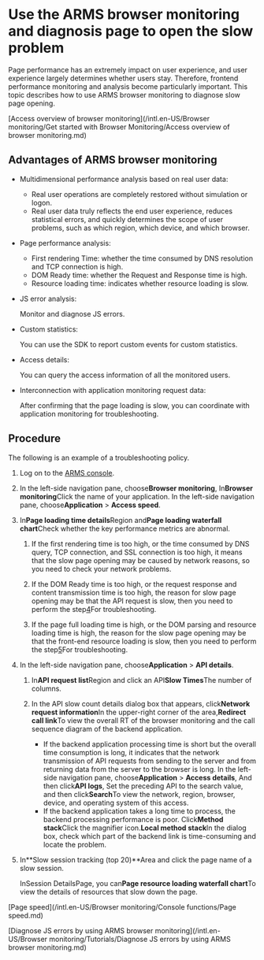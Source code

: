 # Use the ARMS browser monitoring and diagnosis page to open the slow problem

Page performance has an extremely impact on user experience, and user experience largely determines whether users stay. Therefore, frontend performance monitoring and analysis become particularly important. This topic describes how to use ARMS browser monitoring to diagnose slow page opening.

[Access overview of browser monitoring](/intl.en-US/Browser monitoring/Get started with Browser Monitoring/Access overview of browser monitoring.md)

## Advantages of ARMS browser monitoring

-   Multidimensional performance analysis based on real user data:
    -   Real user operations are completely restored without simulation or logon.
    -   Real user data truly reflects the end user experience, reduces statistical errors, and quickly determines the scope of user problems, such as which region, which device, and which browser.
-   Page performance analysis:
    -   First rendering Time: whether the time consumed by DNS resolution and TCP connection is high.
    -   DOM Ready time: whether the Request and Response time is high.
    -   Resource loading time: indicates whether resource loading is slow.
-   JS error analysis:

    Monitor and diagnose JS errors.

-   Custom statistics:

    You can use the SDK to report custom events for custom statistics.

-   Access details:

    You can query the access information of all the monitored users.

-   Interconnection with application monitoring request data:

    After confirming that the page loading is slow, you can coordinate with application monitoring for troubleshooting.


## Procedure

The following is an example of a troubleshooting policy.

1.  Log on to the [ARMS console](https://arms-ap-southeast-1.console.aliyun.com/#/home).

2.  In the left-side navigation pane, choose**Browser monitoring**, In**Browser monitoring**Click the name of your application. In the left-side navigation pane, choose**Application** \> **Access speed**.

3.  In**Page loading time details**Region and**Page loading waterfall chart**Check whether the key performance metrics are abnormal.

    1.  If the first rendering time is too high, or the time consumed by DNS query, TCP connection, and SSL connection is too high, it means that the slow page opening may be caused by network reasons, so you need to check your network problems.

    2.  If the DOM Ready time is too high, or the request response and content transmission time is too high, the reason for slow page opening may be that the API request is slow, then you need to perform the step[4](#step_3wg_h3c_tuk)For troubleshooting.

    3.  If the page full loading time is high, or the DOM parsing and resource loading time is high, the reason for the slow page opening may be that the front-end resource loading is slow, then you need to perform the step[5](#step_u9x_dal_d20)For troubleshooting.

4.  In the left-side navigation pane, choose**Application** \> **API details**.

    1.  In**API request list**Region and click an API**Slow Times**The number of columns.

    2.  In the API slow count details dialog box that appears, click**Network request information**In the upper-right corner of the area,**Redirect call link**To view the overall RT of the browser monitoring and the call sequence diagram of the backend application.

        -   If the backend application processing time is short but the overall time consumption is long, it indicates that the network transmission of API requests from sending to the server and from returning data from the server to the browser is long. In the left-side navigation pane, choose**Application** \> **Access details**, And then click**API logs**, Set the preceding API to the search value, and then click**Search**To view the network, region, browser, device, and operating system of this access.
        -   If the backend application takes a long time to process, the backend processing performance is poor. Click**Method stack**Click the magnifier icon.**Local method stack**In the dialog box, check which part of the backend link is time-consuming and locate the problem.
5.  In**Slow session tracking \(top 20\)**Area and click the page name of a slow session.

    InSession DetailsPage, you can**Page resource loading waterfall chart**To view the details of resources that slow down the page.


[Page speed](/intl.en-US/Browser monitoring/Console functions/Page speed.md)

[Diagnose JS errors by using ARMS browser monitoring](/intl.en-US/Browser monitoring/Tutorials/Diagnose JS errors by using ARMS browser monitoring.md)

